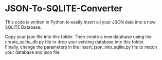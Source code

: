 # JSON-To-SQLITE-Converter

This code is written in Python to easily insert all your JSON data into a new SQLITE Database.

Copy your json file into this folder.
Then create a new database using the create_sqlite_db.py file or drop your existing database into this folder.
Finally, change the parameters in the insert_json_into_sqlite.py file to match your database and json file.
